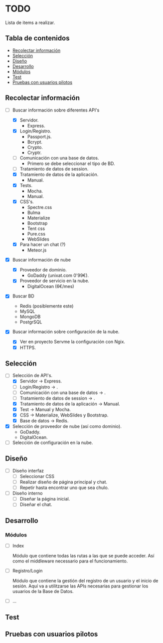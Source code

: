 # TODO
Lista de items a realizar.

## Tabla de contenidos
- [Recolectar información](https://github.com/MelodySeptor/Unixat/blob/master/TODO.md#recolectar-información)
- [Selección](https://github.com/MelodySeptor/Unixat/blob/master/TODO.md#selección)
- [Diseño](https://github.com/MelodySeptor/Unixat/blob/master/TODO.md#diseño)
- [Desarrollo](https://github.com/MelodySeptor/Unixat/blob/master/TODO.md#desarrollo)
- [Módulos](https://github.com/MelodySeptor/Unixat/blob/master/TODO.md#módulos)
- [Test](https://github.com/MelodySeptor/Unixat/blob/master/TODO.md#test)
- [Pruebas con usuarios pilotos](https://github.com/MelodySeptor/Unixat/blob/master/TODO.md#pruebas-con-usuarios-pilotos)

## Recolectar información
  - [ ] Buscar información sobre diferentes API's
    - [x] Servidor.
      - Express.
    - [x] Login/Registro.
      - Passport.js.
      - Bcrypt.
      - Crypto.
      - Cryptr.
    - [ ] Comunicación con una base de datos.
      - Primero se debe seleccionar el tipo de BD.
    - [ ] Tratamiento de datos de session.
    - [x] Tratamiento de datos de la aplicación.
      - Manual.
    - [x] Tests.
      - Mocha.
      - Manual.
    - [x] CSS's.
      - Spectre.css
      - Bulma
      - Materialize
      - Bootstrap
      - Tent css
      - Pure.css
      - WebSlides
    - [x] Para hacer un chat (?)
      - Meteor.js
  
  - [x] Buscar información de nube
    - [x] Proveedor de dominio.
      - GoDaddy (unixat.com 0'99€).
    - [x] Proveedor de servicio en la nube.
      - DigitalOcean (6€/mes)
      
  - [x] Buscar BD
    - Redis (posiblemente este)
    - MySQL
    - MongoDB
    - PostgrSQL
    
  - [x] Buscar información sobre configuración de la nube.
    - [x] Ver en proyecto Servme la configuración con Ngix.
    - [x] HTTPS.
    
## Selección
  - [ ] Selección de API's.
    - [x] Servidor -> Express.
    - [ ] Login/Registro -> .
    - [ ] Comunicación con una base de datos -> .
    - [ ] Tratamiento de datos de session -> .
    - [x] Tratamiento de datos de la aplicación -> Manual.
    - [x] Test -> Manual y Mocha.
    - [x] CSS -> Materialize, WebSlides y Bootstrap.
    - [x] Base de datos -> Redis.
  - [x] Selección de proveedor de nube (así como dominio).
    - GoDaddy.
    - DigitalOcean.
  - [ ] Selección de configuración en la nube.

## Diseño
  - [ ] Diseño interfaz
    - [ ] Seleccionar CSS
    - [ ] Realizar diseño de página principal y chat.
    - [ ] Repetir hasta encontrar uno que sea chulo.
  
  - [ ] Diseño interno
    - [ ] Diseñar la página inicial.
    - [ ] Diseñar el chat.

## Desarrollo

### Módulos
  - [ ] Index
  
    Módulo que contiene todas las rutas a las que se puede acceder. Así como el middleware necessario para el funcionamiento.
  - [ ] Registro/Login
  
    Módulo que contiene la gestión del registro de un usuario y el inicio de sesión. Aquí va a utilitzarse las APIs necesarias para gestionar los usuarios de la Base de Datos.
  - [ ] ...

## Test

## Pruebas con usuarios pilotos
